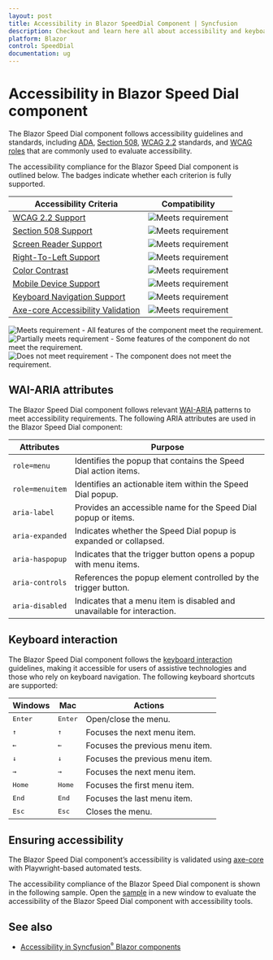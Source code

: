 ```yaml
---
layout: post
title: Accessibility in Blazor SpeedDial Component | Syncfusion
description: Checkout and learn here all about accessibility and keyboard in Syncfusion Speed Dial component and much more.
platform: Blazor
control: SpeedDial
documentation: ug
---
```


# Accessibility in Blazor Speed Dial component

The Blazor Speed Dial component follows accessibility guidelines and standards, including [ADA](https://www.ada.gov/), [Section 508](https://www.section508.gov/), [WCAG 2.2](https://www.w3.org/TR/WCAG22/) standards, and [WCAG roles](https://www.w3.org/TR/wai-aria/#roles) that are commonly used to evaluate accessibility.

The accessibility compliance for the Blazor Speed Dial component is outlined below. The badges indicate whether each criterion is fully supported.

| Accessibility Criteria | Compatibility |
| -- | -- |
| [WCAG 2.2 Support](../common/accessibility#accessibility-standards) | <img src="https://cdn.syncfusion.com/content/images/landing-page/yes.png" alt="Meets requirement"> |
| [Section 508 Support](../common/accessibility#accessibility-standards) |<img src="https://cdn.syncfusion.com/content/images/landing-page/yes.png" alt="Meets requirement"> |
| [Screen Reader Support](../common/accessibility#screen-reader-support) | <img src="https://cdn.syncfusion.com/content/images/landing-page/yes.png" alt="Meets requirement"> |
| [Right-To-Left Support](../common/accessibility#right-to-left-support) | <img src="https://cdn.syncfusion.com/content/images/landing-page/yes.png" alt="Meets requirement"> |
| [Color Contrast](../common/accessibility#color-contrast) | <img src="https://cdn.syncfusion.com/content/images/landing-page/yes.png" alt="Meets requirement"> |
| [Mobile Device Support](../common/accessibility#mobile-device-support) | <img src="https://cdn.syncfusion.com/content/images/landing-page/yes.png" alt="Meets requirement"> |
| [Keyboard Navigation Support](../common/accessibility#keyboard-navigation-support) | <img src="https://cdn.syncfusion.com/content/images/landing-page/yes.png" alt="Meets requirement"> |
| [Axe-core Accessibility Validation](../common/accessibility#ensuring-accessibility) | <img src="https://cdn.syncfusion.com/content/images/landing-page/yes.png" alt="Meets requirement"> |

<style>
    .post .post-content img {
        display: inline-block;
        margin: 0.5em 0;
    }
</style>

<div><img src="https://cdn.syncfusion.com/content/images/documentation/full.png" alt="Meets requirement"> - All features of the component meet the requirement.</div>

<div><img src="https://cdn.syncfusion.com/content/images/documentation/partial.png" alt="Partially meets requirement"> - Some features of the component do not meet the requirement.</div>

<div><img src="https://cdn.syncfusion.com/content/images/documentation/not-supported.png" alt="Does not meet requirement"> - The component does not meet the requirement.</div>

## WAI-ARIA attributes

The Blazor Speed Dial component follows relevant [WAI-ARIA](https://www.w3.org/WAI/ARIA/apg/patterns/menubar/) patterns to meet accessibility requirements. The following ARIA attributes are used in the Blazor Speed Dial component:

| Attributes | Purpose  |
| ------------ | ----------------------- |
| `role=menu` | Identifies the popup that contains the Speed Dial action items. |
| `role=menuitem` | Identifies an actionable item within the Speed Dial popup. |
| `aria-label` | Provides an accessible name for the Speed Dial popup or items. |
| `aria-expanded` | Indicates whether the Speed Dial popup is expanded or collapsed. |
| `aria-haspopup` | Indicates that the trigger button opens a popup with menu items. |
| `aria-controls` | References the popup element controlled by the trigger button. |
| `aria-disabled` | Indicates that a menu item is disabled and unavailable for interaction. |

## Keyboard interaction

The Blazor Speed Dial component follows the [keyboard interaction](https://www.w3.org/WAI/ARIA/apg/patterns/menubar/#keyboardinteraction) guidelines, making it accessible for users of assistive technologies and those who rely on keyboard navigation. The following keyboard shortcuts are supported:

| Windows | Mac | Actions |
|------------|-------------------| --- |
| <kbd>Enter</kbd> | <kbd>Enter</kbd> | Open/close the menu. |
| <kbd>↑</kbd> | <kbd>↑</kbd> | Focuses the next menu item. |
| <kbd>←</kbd> | <kbd>←</kbd> | Focuses the previous menu item. |
| <kbd>↓</kbd> | <kbd>↓</kbd> | Focuses the previous menu item. |
| <kbd>→</kbd> | <kbd>→</kbd> | Focuses the next menu item. |
| <kbd>Home</kbd> | <kbd>Home</kbd> | Focuses the first menu item. |
| <kbd>End</kbd> | <kbd>End</kbd> | Focuses the last menu item. |
| <kbd>Esc</kbd> | <kbd>Esc</kbd> | Closes the menu. |

## Ensuring accessibility

The Blazor Speed Dial component’s accessibility is validated using [axe-core](https://www.nuget.org/packages/Deque.AxeCore.Playwright) with Playwright-based automated tests.

The accessibility compliance of the Blazor Speed Dial component is shown in the following sample. Open the [sample](https://blazor.syncfusion.com/accessibility/speeddial) in a new window to evaluate the accessibility of the Blazor Speed Dial component with accessibility tools.

## See also

* [Accessibility in Syncfusion<sup style="font-size:70%">&reg;</sup> Blazor components](https://blazor.syncfusion.com/documentation/common/accessibility)